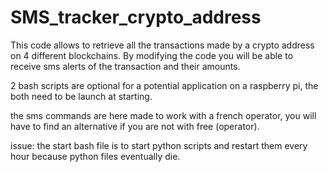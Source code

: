 # SMS_tracker_crypto_address


This code allows to retrieve all the transactions made by a crypto address on 4 different blockchains.
By modifying the code you will be able to receive sms alerts of the transaction and their amounts.

2 bash scripts are optional for a potential application on a raspberry pi, the both need to be launch at starting.

the sms commands are here made to work with a french operator, you will have to find an alternative if you are not with free (operator).




issue: the start bash file is to start python scripts and restart them every hour because python files eventually die.


